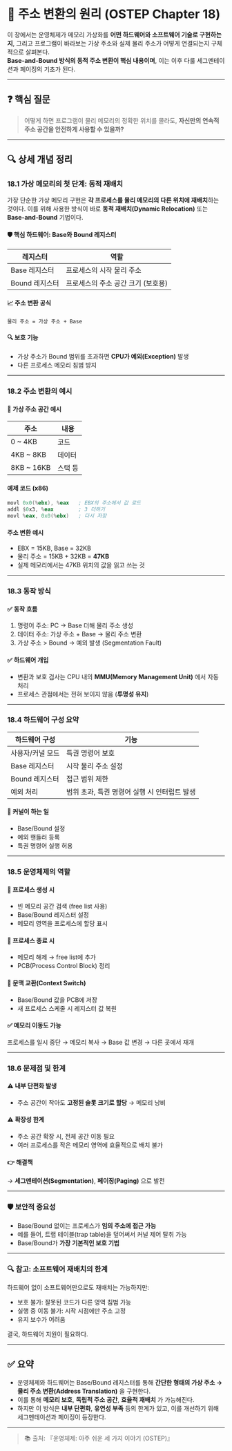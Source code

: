 # 🔑 주소 변환의 원리 (OSTEP Chapter 18)

이 장에서는 운영체제가 메모리 가상화를 **어떤 하드웨어와 소프트웨어 기술로 구현하는지**, 그리고 프로그램이 바라보는 가상 주소와 실제 물리 주소가 어떻게 연결되는지 구체적으로 살펴본다.  
**Base-and-Bound 방식의 동적 주소 변환이 핵심 내용이며**, 이는 이후 다룰 세그멘테이션과 페이징의 기초가 된다.

---

## ❓ 핵심 질문

> 어떻게 하면 프로그램이 물리 메모리의 정확한 위치를 몰라도, **자신만의 연속적 주소 공간을 안전하게 사용할 수 있을까?**

---

## 🔍 상세 개념 정리

### 18.1 가상 메모리의 첫 단계: 동적 재배치

가장 단순한 가상 메모리 구현은 **각 프로세스를 물리 메모리의 다른 위치에 재배치**하는 것이다. 이를 위해 사용한 방식이 바로 **동적 재배치(Dynamic Relocation)** 또는 **Base-and-Bound** 기법이다.

#### 🛡️ 핵심 하드웨어: Base와 Bound 레지스터
| 레지스터 | 역할 |
|----------|------|
| Base 레지스터 | 프로세스의 시작 물리 주소 |
| Bound 레지스터 | 프로세스의 주소 공간 크기 (보호용) |

#### 📈 주소 변환 공식
```
물리 주소 = 가상 주소 + Base
```

#### 🔍 보호 기능
- 가상 주소가 Bound 범위를 초과하면 **CPU가 예외(Exception)** 발생
- 다른 프로세스 메모리 침범 방지

---

### 18.2 주소 변환의 예시

#### 📂 가상 주소 공간 예시
| 주소 | 내용 |
|-----|------|
| 0 ~ 4KB | 코드 |
| 4KB ~ 8KB | 데이터 |
| 8KB ~ 16KB | 스택 등 |

#### 예제 코드 (x86)
```asm
movl 0x0(%ebx), %eax   ; EBX의 주소에서 값 로드
addl $0x3, %eax        ; 3 더하기
movl %eax, 0x0(%ebx)   ; 다시 저장
```

#### 주소 변환 예시
- EBX = 15KB, Base = 32KB
- 물리 주소 = 15KB + 32KB = **47KB**
- 실제 메모리에서는 47KB 위치의 값을 읽고 쓰는 것

---

### 18.3 동작 방식

#### ✅ 동작 흐름
1. 명령어 주소: PC → Base 더해 물리 주소 생성
2. 데이터 주소: 가상 주소 + Base → 물리 주소 변환
3. 가상 주소 > Bound → 예외 발생 (Segmentation Fault)

#### ✅ 하드웨어 개입
- 변환과 보호 검사는 CPU 내의 **MMU(Memory Management Unit)** 에서 자동 처리
- 프로세스 관점에서는 전혀 보이지 않음 (**투명성 유지**)

---

### 18.4 하드웨어 구성 요약

| 하드웨어 구성 | 기능 |
|----------------|--------------------------|
| 사용자/커널 모드 | 특권 명령어 보호 |
| Base 레지스터 | 시작 물리 주소 설정 |
| Bound 레지스터 | 접근 범위 제한 |
| 예외 처리 | 범위 초과, 특권 명령어 실행 시 인터럽트 발생 |

#### 🎯 커널이 하는 일
- Base/Bound 설정
- 예외 핸들러 등록
- 특권 명령어 실행 허용

---

### 18.5 운영체제의 역할

#### 📌 프로세스 생성 시
- 빈 메모리 공간 검색 (free list 사용)
- Base/Bound 레지스터 설정
- 메모리 영역을 프로세스에 할당 표시

#### 📌 프로세스 종료 시
- 메모리 해제 → free list에 추가
- PCB(Process Control Block) 정리

#### 📌 문맥 교환(Context Switch)
- Base/Bound 값을 PCB에 저장
- 새 프로세스 스케줄 시 레지스터 값 복원

#### ✅ 메모리 이동도 가능
프로세스를 일시 중단 → 메모리 복사 → Base 값 변경 → 다른 곳에서 재개

---

### 18.6 문제점 및 한계

#### ⚠️ 내부 단편화 발생
- 주소 공간이 작아도 **고정된 슬롯 크기로 할당** → 메모리 낭비

#### ⚠️ 확장성 한계
- 주소 공간 확장 시, 전체 공간 이동 필요
- 여러 프로세스를 작은 메모리 영역에 효율적으로 배치 불가

#### 👉 해결책
→ **세그멘테이션(Segmentation)**, **페이징(Paging)** 으로 발전

---

### 🛡️ 보안적 중요성

- Base/Bound 없이는 프로세스가 **임의 주소에 접근 가능**
- 예를 들어, 트랩 테이블(trap table)을 덮어써서 커널 제어 탈취 가능
- Base/Bound가 **가장 기본적인 보호 기법**

---

### 🔍 참고: 소프트웨어 재배치의 한계

하드웨어 없이 소프트웨어만으로도 재배치는 가능하지만:
- 보호 불가: 잘못된 코드가 다른 영역 침범 가능
- 실행 중 이동 불가: 시작 시점에만 주소 고정
- 유지 보수가 어려움

결국, 하드웨어 지원이 필요하다.

---

## ✅ 요약

- 운영체제와 하드웨어는 Base/Bound 레지스터를 통해 **간단한 형태의 가상 주소 → 물리 주소 변환(Address Translation)** 을 구현한다.
- 이를 통해 **메모리 보호**, **독립적 주소 공간**, **효율적 재배치** 가 가능해진다.
- 하지만 이 방식은 **내부 단편화**, **유연성 부족** 등의 한계가 있고, 이를 개선하기 위해 세그멘테이션과 페이징이 등장한다.

---

> 📚 출처: 『운영체제: 아주 쉬운 세 가지 이야기 (OSTEP)』
